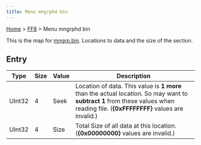 ```yaml
---
title: Menu mngrphd bin
---
```


[Home](../Main%20Page.md) > [FF8](../FF8.md) > Menu mngrphd bin

This is the map for [mngrp.bin][]. Locations to data and the size of the
section.

## Entry

| Type   | Size | Value | Description                                                                                                                                                                    |
|--------|------|-------|--------------------------------------------------------------------------------------------------------------------------------------------------------------------------------|
| UInt32 | 4    | Seek  | Location of data. This value is **1 more** than the actual location. So may want to **subtract 1** from these values when reading file. (**{0xFFFFFFFF}** values are invalid.) |
| UInt32 | 4    | Size  | Total Size of all data at this location. (**{0x00000000}** values are invalid.)                                                                                                |

  [mngrp.bin]: Menu%20mngrp%20bin.md "wikilink"
